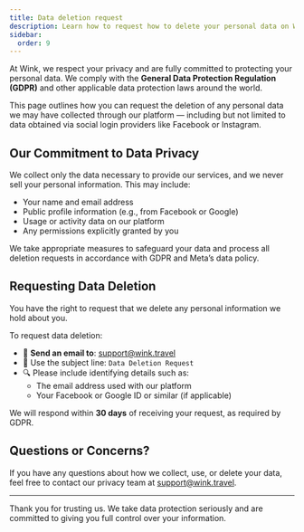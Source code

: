 ```yaml
---
title: Data deletion request
description: Learn how to request how to delete your personal data on Wink.
sidebar:
  order: 9
---
```


At Wink, we respect your privacy and are fully committed to protecting your personal data. We comply with the **General Data Protection Regulation (GDPR)** and other applicable data protection laws around the world.

This page outlines how you can request the deletion of any personal data we may have collected through our platform — including but not limited to data obtained via social login providers like Facebook or Instagram.

## Our Commitment to Data Privacy

We collect only the data necessary to provide our services, and we never sell your personal information. This may include:

- Your name and email address
- Public profile information (e.g., from Facebook or Google)
- Usage or activity data on our platform
- Any permissions explicitly granted by you

We take appropriate measures to safeguard your data and process all deletion requests in accordance with GDPR and Meta’s data policy.

## Requesting Data Deletion

You have the right to request that we delete any personal information we hold about you.

To request data deletion:

- 📧 **Send an email to**: [support@wink.travel](mailto:support@wink.travel)
- 📝 Use the subject line: `Data Deletion Request`  
- 🔍 Please include identifying details such as:
  - The email address used with our platform
  - Your Facebook or Google ID or similar (if applicable)

We will respond within **30 days** of receiving your request, as required by GDPR.

## Questions or Concerns?

If you have any questions about how we collect, use, or delete your data, feel free to contact our privacy team at [support@wink.travel](mailto:support@wink.travel).

---

Thank you for trusting us. We take data protection seriously and are committed to giving you full control over your information.
